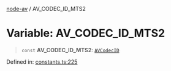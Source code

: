 [node-av](../globals.md) / AV\_CODEC\_ID\_MTS2

# Variable: AV\_CODEC\_ID\_MTS2

> `const` **AV\_CODEC\_ID\_MTS2**: [`AVCodecID`](../type-aliases/AVCodecID.md)

Defined in: [constants.ts:225](https://github.com/seydx/av/blob/f8631fc881b394300b1479f511d55cf1c370a87f/src/constants/constants.ts#L225)
